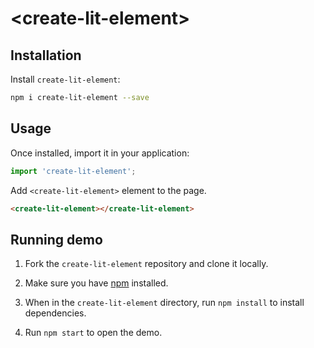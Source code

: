 # &lt;create-lit-element&gt;

## Installation

Install `create-lit-element`:

```sh
npm i create-lit-element --save
```

## Usage

Once installed, import it in your application:

```js
import 'create-lit-element';
```

Add `<create-lit-element>` element to the page.

```html
<create-lit-element></create-lit-element>
```

## Running demo

1. Fork the `create-lit-element` repository and clone it locally.

1. Make sure you have [npm](https://www.npmjs.com/) installed.

1. When in the `create-lit-element` directory, run `npm install` to install dependencies.

1. Run `npm start` to open the demo.
